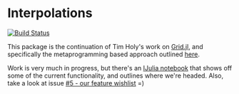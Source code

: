 # Interpolations

[![Build Status](https://travis-ci.org/tlycken/Interpolations.jl.svg?branch=master)](https://travis-ci.org/tlycken/Interpolations.jl)

This package is the continuation of Tim Holy's work on [Grid.jl](https://github.com/timholy/Grid.jl), and specifically the metaprogramming based approach outlined [here](https://github.com/timholy/Grid.jl/pull/38).

Work is very much in progress, but there's an [IJulia notebook](http://nbviewer.ipython.org/github/tlycken/Interpolations.jl/blob/master/doc/Interpolations.jl.ipynb) that shows off some of the current functionality, and outlines where we're headed. Also, take a look at issue [#5 - our feature wishlist](https://github.com/tlycken/Interpolations.jl/issues/5) =)
